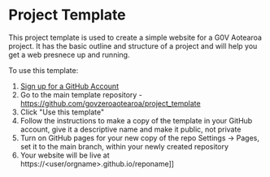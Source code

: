 # Project Template 

This project template is used to create a simple website for a G0V Aotearoa project. It has the basic outline and 
structure of a project and will help you get a web presnece up and running.

To use this template:

1. [Sign up for a GitHub Account](https://github.com/)
2. Go to the main template repository - https://github.com/govzeroaotearoa/project_template
3. Click "Use this template" 
4. Follow the instructions to make a copy of the template in your GitHub account, give it a descriptive name and make it public, not private
5. Turn on GitHub pages for your new copy of the repo Settings -> Pages, set it to the main branch, within your newly created repository
6. Your website will be live at https://<user/orgname>.github.io/reponame]]

